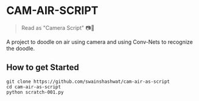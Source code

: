 # CAM-AIR-SCRIPT
> Read as "Camera Script" 
:camera::memo:

A project to doodle on air using camera and using Conv-Nets to recognize the doodle.

## How to get Started
```
git clone https://github.com/swainshashwat/cam-air-as-script
cd cam-air-as-script
python scratch-001.py
```

